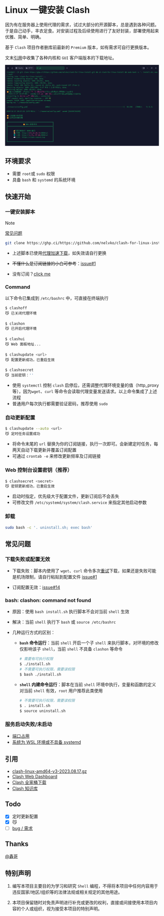 # Linux 一键安装 Clash

因为有在服务器上使用代理的需求，试过大部分的开源脚本，总是遇到各种问题。于是自己动手，丰衣足食。对安装过程及后续使用进行了友好封装，部署使用起来优雅、简单、明确。

基于 `Clash` 项目作者删库前最新的 `Premium` 版本，如有需求可自行更换版本。

文末[引用](#引用)中收集了各种内核和 `GUI` 客户端版本的下载地址。

![preview](resource/preview.png)

## 环境要求

- 需要 `root`或 `sudo` 权限
- 具备 `bash` 和 `systemd` 的系统环境

## 快速开始

### 一键安装脚本

> [!NOTE]
>
> [常见问题](#常见问题)

```bash
git clone https://ghp.ci/https://github.com/nelvko/clash-for-linux-install.git && cd clash-for-linux-install && sudo bash -c '. install.sh; exec bash'
```

- 上述脚本已使用[代理加速下载](https://ghp.ci/)，如失效请自行更换

- ~~不懂什么是订阅链接的小白可参考~~：[issue#1](https://github.com/nelvko/clash-for-linux-install/issues/1)

- 没有订阅？[click me](https://次元.net/auth/register?code=oUbI)

### Command

以下命令已集成到 `/etc/bashrc` 中，可直接在终端执行

```bash
$ clashoff
😼 已关闭代理环境

$ clashon
😼 已开启代理环境

$ clashui
😼 Web 面板地址...

$ clashupdate <url>
😼 配置更新成功，已重启生效

$ clashsecret
😼 当前密钥：''
```

- 使用 `systemctl` 控制 `clash` 启停后，还需调整代理环境变量的值（http_proxy 等），因为`wget`、`curl` 等命令会读取代理变量发送请求。以上命令集成了上述流程
- 普通用户每次执行都需要验证密码，推荐使用 `sudo`

### 自动更新配置

```bash
$ clashupdate --auto <url>
😼 定时任务设置成功
```

- 将命令末尾的 `url` 替换为你的订阅链接，执行一次即可。会新建定时任务，每两天自动下载更新并覆盖订阅配置
- 可通过 `crontab -e` 来修改更新频率及订阅链接

### Web 控制台设置密钥（推荐）

```bash
$ clashsecret <secret>
😼 密钥更新成功，已重启生效
```

- 启动时指定，优先级大于配置文件，更新订阅后不会丢失
- 可修改文件 `/etc/systemd/system/clash.service` 来指定其他启动参数

### 卸载

```bash
sudo bash -c '. uninstall.sh; exec bash'
```

## 常见问题

### 下载失败或配置无效

- 下载失败：脚本内使用了 `wget`、`curl` 命令多次[重试](https://github.com/nelvko/clash-for-linux-install/blob/035c85ac92166e95b7503b2a678a6b535fbd4449/script/common.sh#L32-L46)下载，如果还是失败可能是机场限制，请自行粘贴到配置文件 [issue#1](https://github.com/nelvko/clash-for-linux-install/issues/1#issuecomment-2066334716)

- 订阅配置无效：[issue#14](https://github.com/nelvko/clash-for-linux-install/issues/14#issuecomment-2513303276)

### bash: clashon: command not found

- 原因：使用 `bash install.sh` 执行脚本不会对当前 `shell` 生效

- 解决：当前 `shell` 执行下 `bash` 或 `source /etc/bashrc`

- 几种运行方式的区别：
  - **`bash` 命令运行**：当前 `shell` 开启一个子 `shell` 来执行脚本，对环境的修改仅影响该子 `shell`，当前 `shell` 不具备 `clashon` 等命令

    ```bash
    # 需要有可执行权限
    $ ./install.sh
    # 不需要可执行权限，需要读权限
    $ bash ./install.sh
    ```

  - **`shell` 内建命令运行**：脚本在当前 `shell` 环境中执行，变量和函数的定义对当前 `shell` 有效，`root` 用户推荐此类使用
  
    ```bash
    # 不需要可执行权限，需要读权限
    $ . install.sh
    $ source uninstall.sh
    ```

### 服务启动失败/未启动

- [端口占用](https://github.com/nelvko/clash-for-linux-install/issues/15#issuecomment-2507341281)
- [系统为 WSL 环境或不具备 systemd](https://github.com/nelvko/clash-for-linux-install/issues/11#issuecomment-2469817217)

## 引用

- [clash-linux-amd64-v3-2023.08.17.gz](https://downloads.clash.wiki/ClashPremium/)
- [Clash Web Dashboard](https://github.com/haishanh/yacd/releases/tag/v0.3.8)
- [Clash 全家桶下载](https://www.clash.la/releases/)
- [Clash 知识库](https://clash.wiki/)

## Todo

- [x] 定时更新配置
- [x] 😼
- [ ] [bug / 需求](https://github.com/nelvko/clash-for-linux-install/issues)

## Thanks

[@鑫哥](https://github.com/TrackRay)

## 特别声明

1. 编写本项目主要目的为学习和研究 `Shell` 编程，不得将本项目中任何内容用于违反国家/地区/组织等的法律法规或相关规定的其他用途。

2. 本项目保留随时对免责声明进行补充或更改的权利，直接或间接使用本项目内容的个人或组织，视为接受本项目的特别声明。
